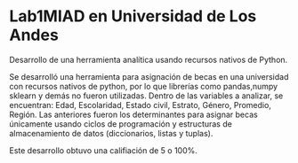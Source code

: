 # Lab1MIAD en Universidad de Los Andes

Desarrollo de una herramienta analítica usando recursos nativos de Python.

Se desarrolló una herramienta para asignación de becas en una universidad con recursos nativos de python, por lo que librerías como pandas,numpy sklearn y demás no fueron utilizadas.
Dentro de las variables a analizar, se encuentran: Edad, Escolaridad, Estado civil, Estrato, Género, Promedio, Región. Las anteriores fueron los determinantes para asignar becas únicamente usando ciclos de programación y estructuras de almacenamiento de datos (diccionarios, listas y tuplas).

Este desarrollo obtuvo una califiación de 5 o 100%.
